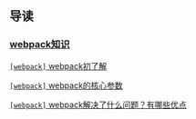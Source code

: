 ## 导读
### [webpack知识](/webpack/)
[`[webpack]` webpack初了解](webpack/webpack01.md)

[`[webpack]` webpack的核心参数](webpack/webpack02.md)

[`[webpack]` webpack解决了什么问题？有哪些优点](webpack/webpack03.md)


